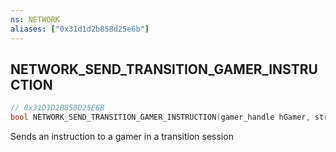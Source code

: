 ```yaml
---
ns: NETWORK
aliases: ["0x31d1d2b858d25e6b"]
---
```

## NETWORK_SEND_TRANSITION_GAMER_INSTRUCTION

```c
// 0x31D1D2B858D25E6B
bool NETWORK_SEND_TRANSITION_GAMER_INSTRUCTION(gamer_handle hGamer, string szGamerName, int nInstruction, int nInstructionParam, bool Broadcast);
```

Sends an instruction to a gamer in a transition session

